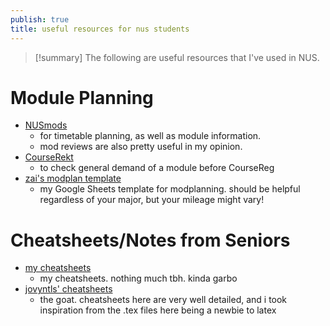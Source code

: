 ```yaml
---
publish: true
title: useful resources for nus students
---
```

> [!summary] The following are useful resources that I've used in NUS. 

# Module Planning

- [NUSmods](https://nusmods.com/timetable/sem-2) 
	- for timetable planning, as well as module information. 
	- mod reviews are also pretty useful in my opinion.
- [CourseRekt](https://courserekt.vercel.app/) 
	- to check general demand of a module before CourseReg
- [zai's modplan template](https://docs.google.com/spreadsheets/d/1K3Uwi-M5q3lUXoWpmeIonP6WZ_Nedx9rc3auVxN--cQ/edit?usp=drive_link)
	- my Google Sheets template for modplanning. should be helpful regardless of your major, but your mileage might vary!

# Cheatsheets/Notes from Seniors

- [my cheatsheets](https://github.com/zaidansani/zai-s-NUS-cheatsheet-stash)
	- my cheatsheets. nothing much tbh. kinda garbo
- [jovyntls' cheatsheets](https://github.com/jovyntls/cheatsheets)
	- the goat. cheatsheets here are very well detailed, and i took inspiration from the .tex files here being a newbie to latex